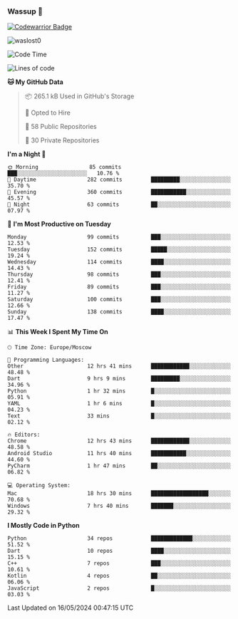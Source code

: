 ### Wassup 👋

[![Codewarrior Badge](https://www.codewars.com/users/waslost/badges/small)](https://www.codewars.com/users/waslost)

<p align="left"> <img src="https://komarev.com/ghpvc/?username=waslost0" alt="waslost0" /></p>

<!--START_SECTION:waka-->
![Code Time](http://img.shields.io/badge/Code%20Time-4%2C311%20hrs%2012%20mins-blue)

![Lines of code](https://img.shields.io/badge/From%20Hello%20World%20I%27ve%20Written-1.4%20million%20lines%20of%20code-blue)

**🐱 My GitHub Data** 

> 📦 265.1 kB Used in GitHub's Storage 
 > 
> 💼 Opted to Hire
 > 
> 📜 58 Public Repositories 
 > 
> 🔑 30 Private Repositories 
 > 
**I'm a Night 🦉** 

```text
🌞 Morning                85 commits          ███░░░░░░░░░░░░░░░░░░░░░░   10.76 % 
🌆 Daytime                282 commits         █████████░░░░░░░░░░░░░░░░   35.70 % 
🌃 Evening                360 commits         ███████████░░░░░░░░░░░░░░   45.57 % 
🌙 Night                  63 commits          ██░░░░░░░░░░░░░░░░░░░░░░░   07.97 % 
```
📅 **I'm Most Productive on Tuesday** 

```text
Monday                   99 commits          ███░░░░░░░░░░░░░░░░░░░░░░   12.53 % 
Tuesday                  152 commits         █████░░░░░░░░░░░░░░░░░░░░   19.24 % 
Wednesday                114 commits         ████░░░░░░░░░░░░░░░░░░░░░   14.43 % 
Thursday                 98 commits          ███░░░░░░░░░░░░░░░░░░░░░░   12.41 % 
Friday                   89 commits          ███░░░░░░░░░░░░░░░░░░░░░░   11.27 % 
Saturday                 100 commits         ███░░░░░░░░░░░░░░░░░░░░░░   12.66 % 
Sunday                   138 commits         ████░░░░░░░░░░░░░░░░░░░░░   17.47 % 
```


📊 **This Week I Spent My Time On** 

```text
🕑︎ Time Zone: Europe/Moscow

💬 Programming Languages: 
Other                    12 hrs 41 mins      ████████████░░░░░░░░░░░░░   48.48 % 
Dart                     9 hrs 9 mins        █████████░░░░░░░░░░░░░░░░   34.96 % 
Python                   1 hr 32 mins        █░░░░░░░░░░░░░░░░░░░░░░░░   05.91 % 
YAML                     1 hr 6 mins         █░░░░░░░░░░░░░░░░░░░░░░░░   04.23 % 
Text                     33 mins             █░░░░░░░░░░░░░░░░░░░░░░░░   02.12 % 

🔥 Editors: 
Chrome                   12 hrs 43 mins      ████████████░░░░░░░░░░░░░   48.58 % 
Android Studio           11 hrs 40 mins      ███████████░░░░░░░░░░░░░░   44.60 % 
PyCharm                  1 hr 47 mins        ██░░░░░░░░░░░░░░░░░░░░░░░   06.82 % 

💻 Operating System: 
Mac                      18 hrs 30 mins      ██████████████████░░░░░░░   70.68 % 
Windows                  7 hrs 40 mins       ███████░░░░░░░░░░░░░░░░░░   29.32 % 
```

**I Mostly Code in Python** 

```text
Python                   34 repos            █████████████░░░░░░░░░░░░   51.52 % 
Dart                     10 repos            ████░░░░░░░░░░░░░░░░░░░░░   15.15 % 
C++                      7 repos             ███░░░░░░░░░░░░░░░░░░░░░░   10.61 % 
Kotlin                   4 repos             ██░░░░░░░░░░░░░░░░░░░░░░░   06.06 % 
JavaScript               2 repos             █░░░░░░░░░░░░░░░░░░░░░░░░   03.03 % 
```




 Last Updated on 16/05/2024 00:47:15 UTC
<!--END_SECTION:waka-->

